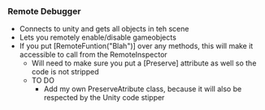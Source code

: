 ### Remote Debugger
* Connects to unity and gets all objects in teh scene
* Lets you remotely enable/disable gameobjects
* If you put [RemoteFuntion("Blah")] over any methods, this will make it accessible to call from the RemoteInspector
  * Will need to make sure you put a [Preserve] attribute as well so the code is not stripped
  * TO DO
    * Add my own PreserveAtribute class, because it will also be respected by the Unity code stipper 
 